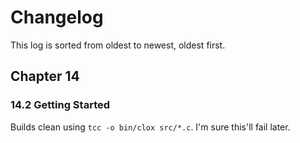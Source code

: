 # Changelog
This log is sorted from oldest to newest, oldest first.

## Chapter 14
### 14.2 Getting Started
Builds clean using `tcc -o bin/clox src/*.c`.  I'm sure this'll fail later.

